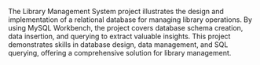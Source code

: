 The Library Management System project illustrates the design and implementation of a relational database for managing library operations. By using MySQL Workbench, the project covers database schema creation, data insertion, and querying to extract valuable insights. This project demonstrates skills in database design, data management, and SQL querying, offering a comprehensive solution for library management.
